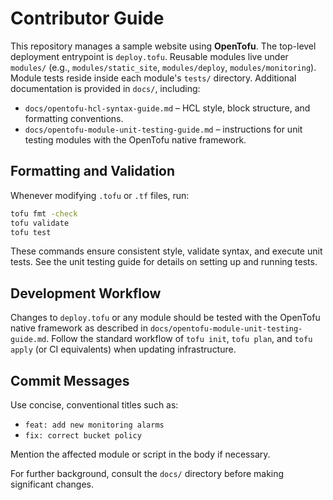 # Contributor Guide

This repository manages a sample website using **OpenTofu**. The top-level deployment entrypoint is `deploy.tofu`. Reusable modules live under `modules/` (e.g., `modules/static_site`, `modules/deploy`, `modules/monitoring`). Module tests reside inside each module's `tests/` directory. Additional documentation is provided in `docs/`, including:

- `docs/opentofu-hcl-syntax-guide.md` – HCL style, block structure, and formatting conventions.
- `docs/opentofu-module-unit-testing-guide.md` – instructions for unit testing modules with the OpenTofu native framework.

## Formatting and Validation

Whenever modifying `.tofu` or `.tf` files, run:

```bash
tofu fmt -check
tofu validate
tofu test
```

These commands ensure consistent style, validate syntax, and execute unit tests. See the unit testing guide for details on setting up and running tests.

## Development Workflow

Changes to `deploy.tofu` or any module should be tested with the OpenTofu native framework as described in `docs/opentofu-module-unit-testing-guide.md`. Follow the standard workflow of `tofu init`, `tofu plan`, and `tofu apply` (or CI equivalents) when updating infrastructure.

## Commit Messages

Use concise, conventional titles such as:

- `feat: add new monitoring alarms`
- `fix: correct bucket policy`

Mention the affected module or script in the body if necessary.

For further background, consult the `docs/` directory before making significant changes.
